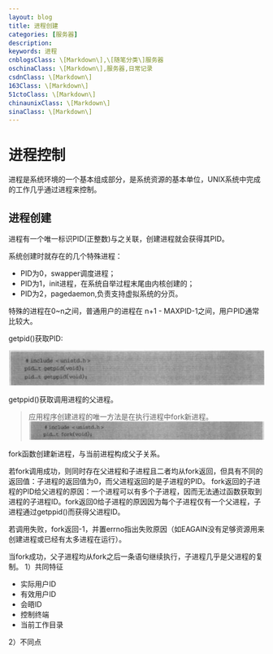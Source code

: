 ```yaml
---
layout: blog
title: 进程创建
categories: [服务器]
description:
keywords: 进程
cnblogsClass: \[Markdown\],\[随笔分类\]服务器
oschinaClass: \[Markdown\],服务器,日常记录
csdnClass: \[Markdown\]
163Class: \[Markdown\]
51ctoClass: \[Markdown\]
chinaunixClass: \[Markdown\]
sinaClass: \[Markdown\]
---
```


<!--
cnblogsClass: 【你的博客园的分类，以逗号分隔，注意\[Markdown\]必须项】
oschinaClass: 【你的开源中国的分类】
csdnClass: 【你的CSDN分类】
...

注：由于'['、']'是jekyll的关键字，故在分类中请加上'\'；

可以在网站下添加操作看到你的博客分类，案列是自己的分类，需要自行修改。
添加这些分类的目的，是可以自动同步到对应的博客网站，新建博客以此模版文件复制创建markdown文件，如果你不需要，请跳过此步。


图片地址存放参考：
本地存放路径/WindBlog/gh-pages/images/blog/b.png
git上：
![image](https://raw.githubusercontent.com/WalkingSun/WindBlog/gh-pages/images/blog/b.png)

-->

# 进程控制
进程是系统环境的一个基本组成部分，是系统资源的基本单位，UNIX系统中完成的工作几乎通过进程来控制。

## 进程创建
进程有一个唯一标识PID(正整数)与之关联，创建进程就会获得其PID。

系统创建时就存在的几个特殊进程：
- PID为0，swapper调度进程；
- PID为1，init进程，在系统自举过程末尾由内核创建的；
- PID为2，pagedaemon,负责支持虚拟系统的分页。

特殊的进程在0~n之间，普通用户的进程在 n+1 - MAXPID-1之间，用户PID通常比较大。

getpid()获取PID:

![image](https://raw.githubusercontent.com/WalkingSun/WindBlog/gh-pages/images/blog/TIM截图20181129175342.png)

getppid()获取调用进程的父进程。

> 应用程序创建进程的唯一方法是在执行进程中fork新进程。
![image](https://raw.githubusercontent.com/WalkingSun/WindBlog/gh-pages/images/blog/TIM截图20181129175733.png)

fork函数创建新进程，与当前进程构成父子关系。

若fork调用成功，则同时存在父进程和子进程且二者均从fork返回，但具有不同的返回值：子进程的返回值为0，而父进程返回的是子进程的PID。
fork返回的子进程的PID给父进程的原因：一个进程可以有多个子进程，因而无法通过函数获取到进程的子进程ID。fork返回0给子进程的原因因为每个子进程仅有一个父进程，子进程通过getppid()而获得父进程ID。

若调用失败，fork返回-1，并置errno指出失败原因（如EAGAIN没有足够资源用来创建进程或已经有太多进程在运行）。

当fork成功，父子进程均从fork之后一条语句继续执行，子进程几乎是父进程的复制。
1）共同特征
- 实际用户ID
- 有效用户ID
- 会晤ID
- 控制终端
- 当前工作目录

2）不同点
